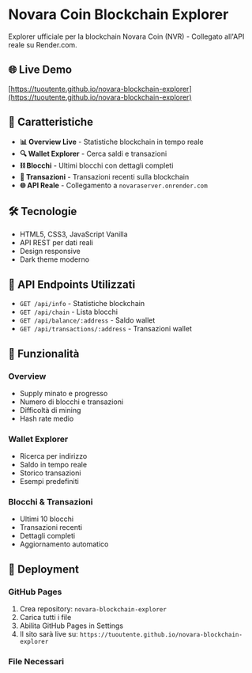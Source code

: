 # Novara Coin Blockchain Explorer

Explorer ufficiale per la blockchain Novara Coin (NVR) - Collegato all'API reale su Render.com.

## 🌐 Live Demo
[https://tuoutente.github.io/novara-blockchain-explorer](https://tuoutente.github.io/novara-blockchain-explorer)

## 🚀 Caratteristiche

- **📊 Overview Live** - Statistiche blockchain in tempo reale
- **🔍 Wallet Explorer** - Cerca saldi e transazioni
- **⛓️ Blocchi** - Ultimi blocchi con dettagli completi
- **💸 Transazioni** - Transazioni recenti sulla blockchain
- **🌐 API Reale** - Collegamento a `novaraserver.onrender.com`

## 🛠️ Tecnologie

- HTML5, CSS3, JavaScript Vanilla
- API REST per dati reali
- Design responsive
- Dark theme moderno

## 📡 API Endpoints Utilizzati

- `GET /api/info` - Statistiche blockchain
- `GET /api/chain` - Lista blocchi
- `GET /api/balance/:address` - Saldo wallet
- `GET /api/transactions/:address` - Transazioni wallet

## 🎯 Funzionalità

### Overview
- Supply minato e progresso
- Numero di blocchi e transazioni
- Difficoltà di mining
- Hash rate medio

### Wallet Explorer
- Ricerca per indirizzo
- Saldo in tempo reale
- Storico transazioni
- Esempi predefiniti

### Blocchi & Transazioni
- Ultimi 10 blocchi
- Transazioni recenti
- Dettagli completi
- Aggiornamento automatico

## 🚀 Deployment

### GitHub Pages
1. Crea repository: `novara-blockchain-explorer`
2. Carica tutti i file
3. Abilita GitHub Pages in Settings
4. Il sito sarà live su: `https://tuoutente.github.io/novara-blockchain-explorer`

### File Necessari
